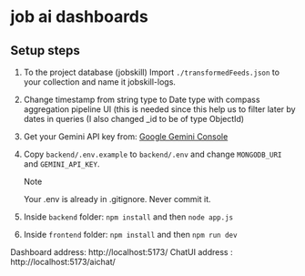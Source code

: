 # job ai dashboards

## Setup steps
1. To the project database (jobskill) Import `./transformedFeeds.json` to your collection and name it jobskill-logs.
2. Change timestamp from string type to Date type with compass aggregation pipeline UI (this is needed since this help us to filter later by dates in queries (I also changed _id to be of type ObjectId)
3. Get your Gemini API key from: [Google Gemini Console](https://ai.google.dev/gemini-api/docs/api-key?hl=he "Google Gemini Console")
4. Copy `backend/.env.example` to `backend/.env` and change `MONGODB_URI` and `GEMINI_API_KEY`.
   
   > [!NOTE]
   > Your .env is already in .gitignore. Never commit it.
6. Inside `backend` folder: `npm install` and then `node app.js`
7. Inside `frontend` folder: `npm install` and then `npm run dev`


Dashboard address: http://localhost:5173/
ChatUI address : http://localhost:5173/aichat/

